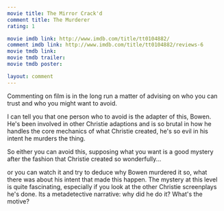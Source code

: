 ```yaml
---
movie title: The Mirror Crack'd
comment title: The Murderer
rating: 1

movie imdb link: http://www.imdb.com/title/tt0104882/
comment imdb link: http://www.imdb.com/title/tt0104882/reviews-6
movie tmdb link: 
movie tmdb trailer: 
movie tmdb poster: 

layout: comment
---
```


Commenting on film is in the long run a matter of advising on who you can trust and who you might want to avoid.

I can tell you that one person who to avoid is the adapter of this, Bowen. He's been involved in other Christie adaptions and is so brutal in how he handles the core mechanics of what Christie created, he's so evil in his intent he murders the thing.

So either you can avoid this, supposing what you want is a good mystery after the fashion that Christie created so wonderfully...

or you can watch it and try to deduce why Bowen murdered it so, what there was about his intent that made this happen. The mystery at this level is quite fascinating, especially if you look at the other Christie screenplays he's done. Its a metadetective narrative: why did he do it? What's the motive?